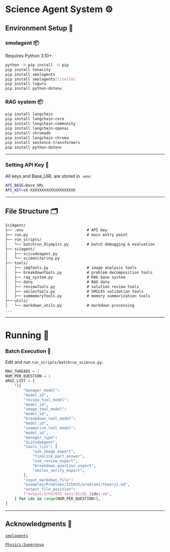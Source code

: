 # Science Agent System ⚙️

## Environment Setup 🧰

### smolagent 📦

Requires Python 3.10+.

```bash
python -m pip install -U pip
pip install tenacity
pip install smolagents
pip install smolagents[litellm]
pip install loguru
pip install python-dotenv
```

### RAG system 📦

```bash
pip install langchain
pip install langchain-core
pip install langchain-community
pip install langchain-openai
pip install chromadb
pip install langchain-chroma
pip install sentence-transformers
pip install python-dotenv
```

---

### Setting API Key 🔑

All keys and Base_URL are stored in `.env`:

```bash
API_BASE=Base_URL
API_KEY=sk-XXXXXXXXXXXXXXXXXXXX
```

---

## File Structure 🗂️

```txt
SciAgent/
├── .env                            # API key
├── run.py                          # main entry point
├── run_scripts/
│   └── batchrun_Olympics.py        # batch debugging & evaluation
├── sciagent/
│   ├── scicodeagent.py
│   └── scimonitoring.py
├── tools/
│   ├── imgTools.py                 # image analysis tools
│   ├── breakdownTools.py           # problem decomposition tools
│   ├── rag_system.py               # RAG base system
│   ├── data                        # RAG data
│   ├── reviewTools.py              # solution review tools
│   ├── smilesTools.py              # SMILES validation tools
│   ├── summemoryTools.py           # memory summarization tools
├── utils/
│   └── markdown_utils.py           # markdown processing
...
```

---

# Running 🚀

### Batch Execution 🧵

Edit and run `run_scripts/batchrun_science.py`:

```python
MAX_THREADS = 1
NUM_PER_QUESTION = 1
ARGS_LIST = [
    *[{
        "manager_model":
        "model_id",
        "review_tool_model":
        "model_id",
        "image_tool_model":
        "model_id",
        "breakdown_tool_model":
        "model_id",
        "summarize_tool_model":
        "model_id",
        "manager_type":
        "SciCodeAgent",
        "tools_list": [
            "ask_image_expert",
            "finalize_part_answer",
            "ask_review_expert",
            "breakdown_question_expert",
            "smiles_verify_expert",
        ],
        "input_markdown_file":
        "examples/Problems/IChO25/problem1/theory1.md",
        "output_file_position":
        f"output/IChO2025_test/Q1/Q1_{idx}.md",
    } for idx in range(NUM_PER_QUESTION)],
]
```

---

## Acknowledgments 🙏

[`smolagents`](https://github.com/huggingface/smolagents)

[`Physics-Supernova`](https://github.com/CharlesQ9/Physics-Supernova)
